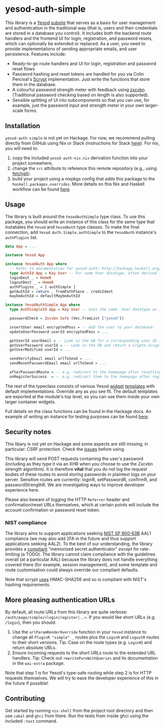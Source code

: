 # yesod-auth-simple

This library is a [Yesod](https://www.yesodweb.com) [subsite](https://www.yesodweb.com/book/creating-a-subsite) that serves as a basis for user management and authentication in the traditional way (that is, users and their credentials are stored in a database you control). It includes both the backend route handlers and the frontend UI for login, registration, and password resets, which can optionally be extended or replaced. As a user, you need to provide implementations of sending appropriate emails, and user persistence. Features include:

* Ready-to-go route handlers and UI for login, registration and password reset flows
* Password hashing and reset tokens are handled for you via Colin Percival's [Scrypt](https://hackage.haskell.org/package/scrypt) implementation. Just write the functions that store them in the database.
* A colourful password strength meter with feedback using [zxcvbn](https://blogs.dropbox.com/tech/2012/04/zxcvbn-realistic-password-strength-estimation/) (Traditional password checking based on length is also supported).
* Sensible splitting of UI into subcomponents so that you can use, for example, just the password input and strength meter in your own larger-scale forms.

## Installation

`yesod-auth-simple` is not yet on Hackage. For now, we recommend pulling directly from GitHub using Nix or Stack (instructions for Stack [here](https://docs.haskellstack.org/en/stable/faq/#i-need-to-use-a-package-or-version-of-a-package-that-is-not-available-on-hackage-what-should-i-do)). For nix, you will need to:

1. copy the included `yesod-auth-nix.nix` derivation function into your project somewhere,
2. change the `src` attribute to reference this remote repository (e.g., using [fetchgit](https://nixos.org/nixpkgs/manual/#chap-pkgs-fetchers)).
3. build your project using a nixpkgs config that adds this package to the `haskell.packages.overrides`. More details on this Nix and Haskell workflow can be found [here](https://github.com/Gabriel439/haskell-nix/blob/master/project1/README.md).

## Usage

The library is built around the `YesodAuthSimple` type class. To use this package, you should write an instance of this class for the same type that instatiates the `Yesod` and `YesodAuth` type classes. To make the final connection, add `Yesod.Auth.Simple.authSimple` to the `YesodAuth` instance's `authPlugins` list.

```haskell
data App = ...

instance Yesod App

instance YesodAuth App where
  -- Refer to documentation for yesod-auth: http://hackage.haskell.org/package/yesod-auth
  type AuthId App = Key User -- For some User datatype, often derived from Persistent models
  loginDest _ = HomeR
  logoutDest _ = HomeR
  authPlugins _ = [ authSimple ]
  getAuthId = return . fromPathPiece . credsIdent
  maybeAuthId = defaultMaybeAuthId

instance YesodAuthSimple App where
  type AuthSimpleId App = Key User -- Uses the same  User datatype as in YesodAuth

  passwordCheck = Zxcvbn Safe (Vec.fromList ["yesod"])

  insertUser email encryptedPass = -- Add the user to your database!
  updateUserPassword userId encryptedPass = ...

  getUserId userEmail = -- Look in the DB for a corresponding user ID if one exists
  getUserPassword userId = -- Look in the DB and return a Crypto.Scrypt.EncryptedPass
  getUserModified userId = ...

  sendVerifyEmail email urlToSend = ...
  sendResetPasswordEmail email urlToSend = ...

  afterPasswordRoute = -- e.g. redirect to the homepage after resetting password
  onRegisterSuccess  = -- e.g. redirect them to the homepage after registering
```

The rest of the typeclass consists of various Yesod [widget](https://www.yesodweb.com/book/widgets) [templates](https://www.yesodweb.com/book/shakespearean-templates) with default implementations. Override any as you see fit. The default templates are exported at the module's top level, so you can use them inside your own larger container widgets.

Full details on the class functions can be found in the Hackage docs. An example of writing an instance for testing purposes can be found [here](https://github.com/riskbook/yesod-auth-simple/blob/master/test/ExampleApp.hs).

## Security notes

This libary is not yet on Hackage and some aspects are still missing, in particular: CSRF protection. Check the [issues](https://github.com/riskbook/yesod-auth-simple/issues) before using.

This library will send POST requests containing the user's password (including as they type it via an XHR when you choose to use the Zxcvbn strength algorithm). It is therefore **vital** that you do not log the request bodies of these routes to avoid storing passwords in plaintext logs on your server. Sensitive routes are currently: loginR, setPasswordR, confirmR, and passwordStrengthR. We are investigating ways to improve developer experience here.

Please also beware of logging the HTTP `Referrer` header and confirmation/reset URLs themselves, which at certain points will include the account confirmation or password reset token.

### NIST compliance

The library aims to support applications seeking [NIST SP 800-63B](https://pages.nist.gov/800-63-3/sp800-63b.html) AAL1 compliance (we may also add 2FA in the future and thus support applications seeking AAL2). To the best of our understanding, the library provides a [compliant](https://pages.nist.gov/800-63-3/sp800-63b.html#sec5) "memorized secret authenticator" *except* for rate-limiting (a TODO). The library cannot claim compliance with the guidelines overall (at a particular AAL) because the library does not handle everything covered there (for example, session management), and some template and route customisation could always override our compliant defaults.

Note that scrypt [uses](https://tools.ietf.org/html/rfc7914#page-7) HMAC-SHA256 and so is compliant with NIST's hashing requirements.

## More pleasing authentication URLs

By default, all route URLs from this library are quite verbose: `/auth/page/simple/<login|register|..>`. If you would like short URLs (e.g. `/login`), then you should:

1. Use the `urlParamRenderOverride` function in your `Yesod` instance to change all `PluginR "simple" _` routes plus the `LoginR` and `LogoutR` routes to their short versions. Tip: Case on the route types (e.g. `LoginR`) and return absolute URLs.
2. Ensure incoming requests to the short URLs route to the extended URL handlers. Tip: Check out `rewritePureWithQueries` and its documentation in the `wai-extra` package.

Note that step 1 is for Yesod's type-safe routing while step 2 is for HTTP requests themselves. We will try to ease the developer experience of this in the future if possible!

## Contributing

Get started by running `nix-shell` from the project root directory and then use `cabal` and `ghci` from there. Run the tests from inside ghci using the included `:test` command.
